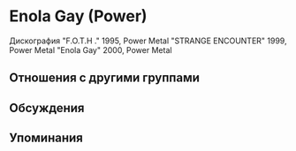 # Enola Gay (Power)

Дискография
"F.O.T.H ." 1995, Power Metal
"STRANGE ENCOUNTER" 1999, Power Metal
"Enola Gay" 2000, Power Metal

## Отношения с другими группами


## Обсуждения


## Упоминания

